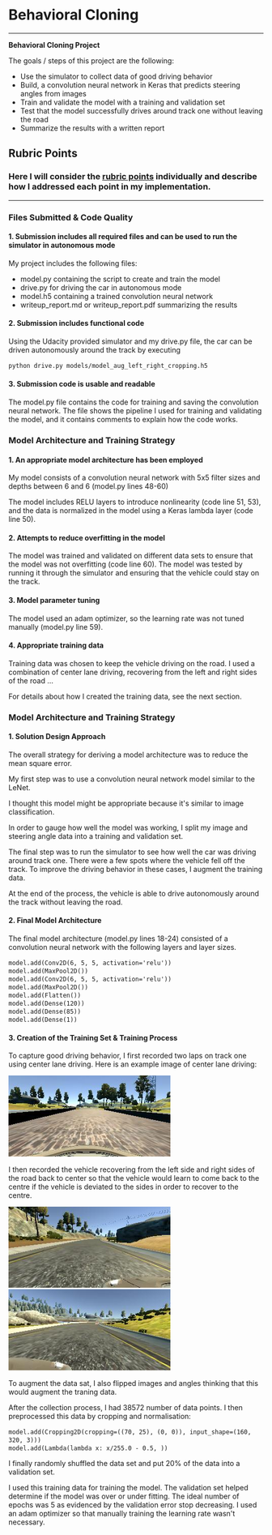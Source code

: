 # **Behavioral Cloning** 

---

**Behavioral Cloning Project**

The goals / steps of this project are the following:
* Use the simulator to collect data of good driving behavior
* Build, a convolution neural network in Keras that predicts steering angles from images
* Train and validate the model with a training and validation set
* Test that the model successfully drives around track one without leaving the road
* Summarize the results with a written report


[//]: # (Image References)

[image1]: ./examples/placeholder.png "Model Visualization"
[image2]: ./examples/center_2016_12_01_13_30_48_287.jpg "Grayscaling"
[image3]: ./examples/left_2016_12_01_13_34_38_867.jpg "Recovery Image"
[image4]: ./examples/right_2016_12_01_13_46_38_947.jpg "Recovery Image"
[image5]: ./examples/placeholder_small.png "Recovery Image"
[image6]: ./examples/placeholder_small.png "Normal Image"
[image7]: ./examples/placeholder_small.png "Flipped Image"

## Rubric Points
### Here I will consider the [rubric points](https://review.udacity.com/#!/rubrics/432/view) individually and describe how I addressed each point in my implementation.  

---
### Files Submitted & Code Quality

#### 1. Submission includes all required files and can be used to run the simulator in autonomous mode

My project includes the following files:
* model.py containing the script to create and train the model
* drive.py for driving the car in autonomous mode
* model.h5 containing a trained convolution neural network 
* writeup_report.md or writeup_report.pdf summarizing the results

#### 2. Submission includes functional code
Using the Udacity provided simulator and my drive.py file, the car can be driven autonomously around the track by executing 
```sh
python drive.py models/model_aug_left_right_cropping.h5
```

#### 3. Submission code is usable and readable

The model.py file contains the code for training and saving the convolution neural network. The file shows the pipeline I used for training and validating the model, and it contains comments to explain how the code works.

### Model Architecture and Training Strategy

#### 1. An appropriate model architecture has been employed

My model consists of a convolution neural network with 5x5 filter sizes and depths between 6 and 6 (model.py lines 48-60) 

The model includes RELU layers to introduce nonlinearity (code line 51, 53), and the data is normalized in the model using a Keras lambda layer (code line 50). 

#### 2. Attempts to reduce overfitting in the model

The model was trained and validated on different data sets to ensure that the model was not overfitting (code line 60). The model was tested by running it through the simulator and ensuring that the vehicle could stay on the track.

#### 3. Model parameter tuning

The model used an adam optimizer, so the learning rate was not tuned manually (model.py line 59).

#### 4. Appropriate training data

Training data was chosen to keep the vehicle driving on the road. I used a combination of center lane driving, recovering from the left and right sides of the road ... 

For details about how I created the training data, see the next section. 

### Model Architecture and Training Strategy

#### 1. Solution Design Approach

The overall strategy for deriving a model architecture was to reduce the mean square error.

My first step was to use a convolution neural network model similar to the LeNet.

I thought this model might be appropriate because it's similar to image classification.

In order to gauge how well the model was working, I split my image and steering angle data into a training and validation set. 

The final step was to run the simulator to see how well the car was driving around track one. 
There were a few spots where the vehicle fell off the track.
To improve the driving behavior in these cases, I augment the training data.

At the end of the process, the vehicle is able to drive autonomously around the track without leaving the road.

#### 2. Final Model Architecture

The final model architecture (model.py lines 18-24) consisted of a convolution neural network with the following layers and layer sizes.
    
    model.add(Conv2D(6, 5, 5, activation='relu'))
    model.add(MaxPool2D())
    model.add(Conv2D(6, 5, 5, activation='relu'))
    model.add(MaxPool2D())
    model.add(Flatten())
    model.add(Dense(120))
    model.add(Dense(85))
    model.add(Dense(1))

#### 3. Creation of the Training Set & Training Process

To capture good driving behavior, I first recorded two laps on track one using center lane driving. Here is an example image of center lane driving:

![alt text][image2]

I then recorded the vehicle recovering from the left side and right sides of the road back to center so that the vehicle would learn to come back to the centre
if the vehicle is deviated to the sides in order to recover to the centre.

![alt text][image3]
![alt text][image4]


To augment the data sat, I also flipped images and angles thinking that this would augment the traning data.


After the collection process, I had 38572 number of data points. 
I then preprocessed this data by cropping and normalisation:

    model.add(Cropping2D(cropping=((70, 25), (0, 0)), input_shape=(160, 320, 3)))
    model.add(Lambda(lambda x: x/255.0 - 0.5, ))


I finally randomly shuffled the data set and put 20% of the data into a validation set. 

I used this training data for training the model. 
The validation set helped determine if the model was over or under fitting. 
The ideal number of epochs was 5 as evidenced by the validation error stop decreasing.
 I used an adam optimizer so that manually training the learning rate wasn't necessary.
